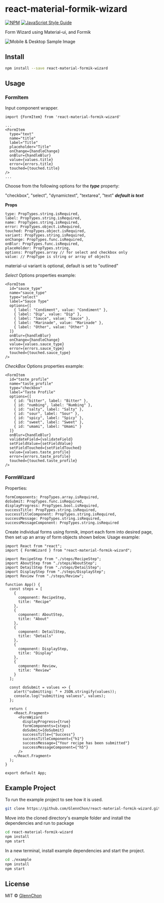 # react-material-formik-wizard

[![NPM](https://img.shields.io/npm/v/react-material-formik-wizard.svg)](https://www.npmjs.com/package/react-material-formik-wizard) [![JavaScript Style Guide](https://img.shields.io/badge/code_style-standard-brightgreen.svg)](https://standardjs.com)

Form Wizard using Material-ui, and Formik

![Mobile & Desktop Sample Image](images/example.png)

## Install

```bash
npm install --save react-material-formik-wizard
```

## Usage

### FormItem

Input component wrapper.

```
import {FormItem} from 'react-material-formik-wizard'

...
<FormItem
  type="text"
  name="title"
  label="Title"
  placeholder="Title"
  onChange={handleChange}
  onBlur={handleBlur}
  value={values.title}
  error={errors.title}
  touched={touched.title}
/>
...
```

Choose from the following options for the **_type_** property:

"checkbox", "select", "dynamictext", "textarea", "text" **_default is text_**

**Props**

```
type: PropTypes.string.isRequired,
label: PropTypes.string.isRequired,
name: PropTypes.string.isRequired,
error: PropTypes.object.isRequired,
touched: PropTypes.object.isRequired,
variant: PropTypes.string.isRequired,
onChange: PropTypes.func.isRequired,
onBlur: PropTypes.func.isRequired,
placeHolder: PropTypes.string,
options: PropTypes.array // for select and checkbox only
value: // PropType is string or array of objects
```

material-ui variant is optional, default is set to "outlined"

_Select_
Options properties example:

```
<FormItem
  id="sauce_type"
  name="sauce_type"
  type="select"
  label="Sauce Type"
  options={[
    { label: "Condiment", value: "Condiment" },
    { label: "Dip", value: "Dip" },
    { label: "Sauce", value: "Sauce" },
    { label: "Marinade", value: "Marinade" },
    { label: "Other", value: "Other" }
  ]}
  onBlur={handleBlur}
  onChange={handleChange}
  value={values.sauce_type}
  error={errors.sauce_type}
  touched={touched.sauce_type}
/>
```

_CheckBox_
Options properties example:

```
<FormItem
  id="taste_profile"
  name="taste_profile"
  type="checkbox"
  label="Taste Profile"
  options={[
    { id: "bitter", label: "Bitter" },
    { id: "numbing", label: "Numbing" },
    { id: "salty", label: "Salty" },
    { id: "sour", label: "Sour" },
    { id: "spicy", label: "Spicy" },
    { id: "sweet", label: "Sweet" },
    { id: "umami", label: "Umami" }
  ]}
  onBlur={handleBlur}
  validateField={validateField}
  setFieldValue={setFieldValue}
  setFieldTouched={setFieldTouched}
  value={values.taste_profile}
  error={errors.taste_profile}
  touched={touched.taste_profile}
/>
```

### FormWizard

Properties:

```
formComponents: PropTypes.array.isRequired,
doSubmit: PropTypes.func.isRequired,
displayProgress: PropTypes.bool.isRequired,
successTitle: PropTypes.string.isRequired,
successTitleComponent: PropTypes.string.isRequired,
successMessage: PropTypes.string.isRequired,
successMessageComponent: PropTypes.string.isRequired
```

Create individual forms using formik, import each form into desired page, then set up an array of form objects shown below.
Usage example:

```
import React from "react";
import { FormWizard } from "react-material-formik-wizard";

import RecipeStep from "./steps/RecipeStep";
import AboutStep from "./steps/AboutStep";
import DetailStep from "./steps/DetailStep";
import DisplayStep from "./steps/DisplayStep";
import Review from "./steps/Review";

function App() {
  const steps = [
    {
      component: RecipeStep,
      title: "Recipe"
    },
    {
      component: AboutStep,
      title: "About"
    },
    {
      component: DetailStep,
      title: "Details"
    },
    {
      component: DisplayStep,
      title: "Display"
    },
    {
      component: Review,
      title: "Review"
    }
  ];

  const doSubmit = values => {
    alert("submitting: " + JSON.stringify(values));
    console.log("submitting valuess", values);
  };

  return (
    <React.Fragment>
      <FormWizard
        displayProgress={true}
        formComponents={steps}
        doSubmit={doSubmit}
        successTitle={"Success"}
        successTitleComponent={"h1"}
        successMessage={"Your recipe has been submitted"}
        successMessageComponent={"h5"}
      />
    </React.Fragment>
  );
}

export default App;

```

## Example Project

To run the example project to see how it is used.

```bash
git clone https://github.com/GlennChon/react-material-formik-wizard.git
```

Move into the cloned directory's example folder and install the dependencies and run to package

```bash
cd react-material-formik-wizard
npm install
npm start
```

In a new terminal, install example dependencies and start the project.

```bash
cd ./example
npm install
npm start
```

## License

MIT © [GlennChon](https://github.com/GlennChon)
